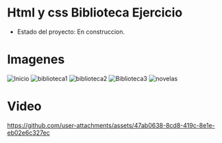 <h1> Html y css Biblioteca Ejercicio</h1>

- Estado del proyecto: En construccion.
  
# Imagenes

![Inicio](https://github.com/user-attachments/assets/f6e7e3da-38d9-4e41-b916-2ad0e5bdbb7a)
![biblioteca1](https://github.com/user-attachments/assets/2fb055af-dcbb-4419-b826-aa16ddad4b98)
![biblioteca2](https://github.com/user-attachments/assets/7f9d5f4b-4041-4dc2-a024-e172f3bf9ed0)
![Biblioteca3](https://github.com/user-attachments/assets/df412ee3-b80d-49a2-a58a-bbcef85eba12)
![novelas](https://github.com/user-attachments/assets/f97c232c-e486-4dca-91ce-c6eea690e727)

# Video

https://github.com/user-attachments/assets/47ab0638-8cd8-419c-8e1e-eb02e6c327ec

